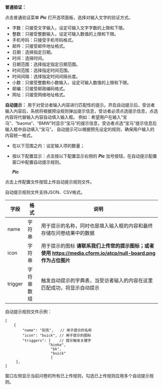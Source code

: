 **普通验证：**

点击普通验证菜单 __*Pic*__ 打开选项面板，选择对输入文字的验证方式。

* 字数：只接受文字输入，设定可输入文字字数的上限和下限。
* 整数：只接受整数输入，设定可输入数值的上限和下限。
* 手机号码：只接受手机号码格式。 
* 邮件：只接受邮件地址格式。
* 日期：选择指定日期。
* 时间：选择时间。
* 日期范围：选择指定指定日期范围。
* 时间范围：选择指定时间范围。
* 时间间隔：选择指定时间间隔长度。
* 小数：只接受整数和小数输入，设定可输入数值的上限和下限。
* 邮编：只接受邮政编码格式。
* 网址：只接受网络地址格式。

**自动提示：**
用于对受访者输入内容进行匹配性的提示。开启自动提示后，受访者输入内容后，系统将根据预设规则弹出提示信息，受访者必须点选提示信息，点选内容将代替输入内容自动填入输入框。
例如：希望用户在输入“宝马”、“baoma”、“BMW”时显示“宝马”的提示信息，受访者点选“宝马”提示信息后输入框中自动填入“宝马”。
自动提示可以根据预先设定的规则，确保用户输入的内容统一格式。

* 在以下范围之内：设定输入项的数量；
* 按以下配置显示：点击按以下配置显示右侧的 __*Pic*__ 加号按钮，在自动提示配置窗口中配置自动提示规则。

  __*Pic*__ 
  
点击上传配置文件按钮上传自动提示规则文件。

自动提示规则文件支持JSON、CSV格式。
  
 字段 | 格式 | 说明
  ------------- | ------------- | ------
  name | 字符串 | 用于提示的名称，同时也是填入输入框的内容和最终存储在问卷结果中的数据
 icon  | 字符串 | 用于提示的图标 **请联系我们上传您的提示图标；或者使用 https://media.cform.io/atcp/null-board.png 作为占位图片**
 trigger | 字符串数组 | 触发自动提示的字典表，当受访者输入的内容在这里匹配成功，将显示自动提示

自动提示规则文件示例：

	[
		{
			"name": "别克",   // 用于提示的名称
			"icon": "buick", // 用于提示的图标
			"triggers": [    // 提示触发关键字
						"bieke",
						 "bk",
						 "buick"
						 ]
 		 },
 	]
 	
窗口左侧显示当前问卷的所有已上传规则，勾选已上传规则应用多个自动提示规则。